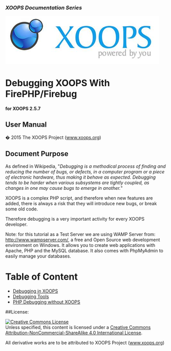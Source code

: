 ### _XOOPS Documentation Series_
![logoXoops.jpg](assets/logoXoops.jpg)

# Debugging XOOPS With FirePHP/Firebug

#### for XOOPS 2.5.7
      
## User Manual

� 2015 The XOOPS Project (www.xoops.org)    

## Document Purpose 

As defined in Wikipedia, "*Debugging is a methodical process of finding and reducing the number of bugs, or defects, in a computer program or a piece of electronic hardware, thus making it behave as expected. Debugging tends to be harder when various subsystems are tightly coupled, as changes in one may cause bugs to emerge in another.*"

XOOPS is a complex PHP script, and therefore when new features are added, there is always a risk that they will introduce new bugs, or break some old code.

Therefore debugging is a very important activity for every XOOPS developer.

Note: for this tutorial as a Test Server we are using WAMP Server from: http://www.wampserver.com/, a free and Open Source web development environment on Windows. It allows you to create web applications with Apache, PHP and the MySQL database. It also comes with PhpMyAdmin to easily manage your databases.


# Table of Content

* [Debugging in XOOPS](book/1install.md)
* [Debugging Tools](book/2administration.md)
* [PHP Debugging without XOOPS](book/3preferences.md)

 

##License:

<a rel="license" href="http://creativecommons.org/licenses/by-nc-sa/4.0/"><img alt="Creative Commons License" style="border-width:0" src="https://i.creativecommons.org/l/by-nc-sa/4.0/88x31.png" /></a><br />Unless specified, this content is licensed under a <a rel="license" href="http://creativecommons.org/licenses/by-nc-sa/4.0/">Creative Commons Attribution-NonCommercial-ShareAlike 4.0 International License</a>.

All derivative works are to be attributed to XOOPS Project (www.xoops.org)
